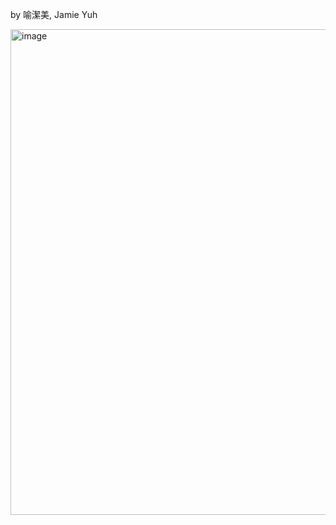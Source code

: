 by 喻潔美, Jamie Yuh

<img width="777" alt="image" src="https://github.com/user-attachments/assets/509a6f7c-bdbe-42f8-a6b3-02b3ac213ca3" />

